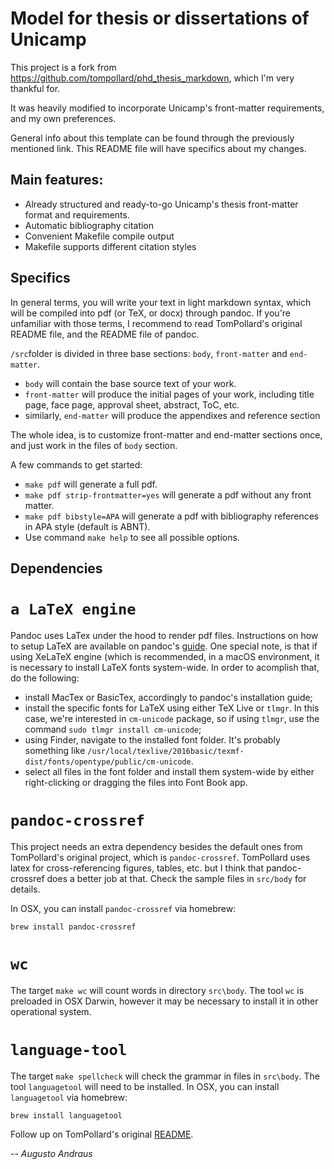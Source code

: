 # Model for thesis or dissertations of Unicamp

This project is a fork from https://github.com/tompollard/phd_thesis_markdown, which I'm very thankful for.

It was heavily modified to incorporate Unicamp's front-matter requirements, and my own preferences.

General info about this template can be found through the previously mentioned link. This README file will have specifics about my changes. 

## Main features:

- Already structured and ready-to-go Unicamp's thesis front-matter format and requirements.
- Automatic bibliography citation
- Convenient Makefile compile output
- Makefile supports different citation styles

## Specifics

In general terms, you will write your text in light markdown syntax, which will be compiled into pdf (or TeX, or docx) through pandoc. If you're unfamiliar with those terms, I recommend to read TomPollard's original README file, and the README file of pandoc.

`/src`folder is divided in three base sections: `body`, `front-matter` and `end-matter`.

- `body` will contain the base source text of your work. 
- `front-matter` will produce the initial pages of your work, including title page, face page, approval sheet, abstract, ToC, etc.
- similarly, `end-matter` will produce the appendixes and reference section

The whole idea, is to customize front-matter and end-matter sections once, and just work in the files of `body` section.

A few commands to get started:

- `make pdf` will generate a full pdf.
- `make pdf strip-frontmatter=yes` will generate a pdf without any front matter.
- `make pdf bibstyle=APA` will generate a pdf with bibliography references in APA style (default is ABNT).
- Use command `make help` to see all possible options.

## Dependencies

# `a LaTeX engine`
Pandoc uses LaTex under the hood to render pdf files. Instructions on how to setup LaTeX are available on pandoc's [guide](http://pandoc.org/installing.html). One special note, is that if using XeLaTeX engine (which is recommended, in a macOS environment, it is necessary to install LaTeX fonts system-wide. In order to acomplish that, do the following:

- install MacTex or BasicTex, accordingly to pandoc's installation guide;
- install the specific fonts for LaTeX using either TeX Live or `tlmgr`. In this case, we're interested in `cm-unicode` package, so if using `tlmgr`, use the command `sudo tlmgr install cm-unicode`;
- using Finder, navigate to the installed font folder. It's probably something like `/usr/local/texlive/2016basic/texmf-dist/fonts/opentype/public/cm-unicode`.
- select all files in the font folder and install them system-wide by either right-clicking or dragging the files into Font Book app.

# `pandoc-crossref`
This project needs an extra dependency besides the default ones from TomPollard's original project, which is `pandoc-crossref`. TomPollard uses latex for cross-referencing figures, tables, etc. but I think that pandoc-crossref does a better job at that. Check the sample files in `src/body` for details.

In OSX, you can install `pandoc-crossref` via homebrew:
```
brew install pandoc-crossref
```

# `wc`

The target `make wc` will count words in directory `src\body`. The tool `wc` is preloaded in OSX Darwin, however it may be necessary to install it in other operational system.

# `language-tool`

The target `make spellcheck` will check the grammar in files in `src\body`. The tool `languagetool` will need to be installed. In OSX, you can install `languagetool` via homebrew:
```
brew install languagetool
```

Follow up on TomPollard's original [README](TP-README.md).

-- *Augusto Andraus*

